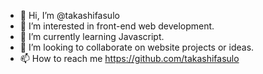 - 👋 Hi, I’m @takashifasulo
- 👀 I’m interested in front-end web development.
- 🌱 I’m currently learning Javascript.
- 💞️ I’m looking to collaborate on website projects or ideas. 
- 📫 How to reach me https://github.com/takashifasulo

<!---
takashifasulo/takashifasulo is a ✨ special ✨ repository because its `README.md` (this file) appears on your GitHub profile.
You can click the Preview link to take a look at your changes.
--->
